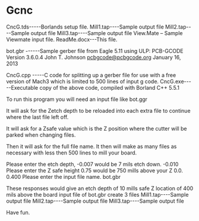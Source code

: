 # Gcnc
CncG.tds-----Borlands setup file.
Mill1.tap----Sample output file
Mill2.tap----Sample output file
Mill3.tap----Sample output file
View.Mate – Sample Viewmate input file.
ReadMe.docx---This file.

bot.gbr ------Sample gerber file from Eagle 5.11 using ULP: 
				PCB-GCODE Version 3.6.0.4 
				John T. Johnson 
				pcbgcode@pcbgcode.org 
				January 16, 2013

CncG.cpp -----C code for splitting up a gerber file for use with a free version of Mach3 
			which is limited to 500 lines of input g code.
CncG.exe-----Executable copy of the above code, compiled with Borland C++ 5.5.1


To run this program you will need an input file like bot.ggr

It will ask for the Zetch depth to be reloaded into each extra file to continue 
where the last file left off.

It will ask for a Zsafe value which is the Z position where the cutter will be parked
when changing files.

Then it will ask for the full file name.
It then will make as many files as necessary with less then 500 lines 
to mill your board.

Please enter the etch depth, -0.007 would be 7 mils etch down.
-0.010
Please enter the Z safe height 0.75 would be 750 mills above your Z 0.0.
0.400
Please enter the input file name.
bot.gbr

These responses would give an 
			etch depth of 10 mills 
			safe Z location of 400 mils above the board 
			input file of bot.gbr
			create 3 files
			Mill1.tap----Sample output file
			Mill2.tap----Sample output file
			Mill3.tap----Sample output file

Have fun.
